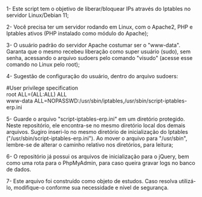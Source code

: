 1- Este script tem o objetivo de liberar/bloquear IPs através do Iptables no servidor Linux/Debian 11;

2- Você precisa ter um servidor rodando em Linux, com o Apache2, PHP e Iptables ativos (PHP instalado como módulo do Apache);

3- O usuário padrão do servidor Apache costumar ser o "www-data". Garanta que o mesmo recebeu liberação como super usuário (sudo), sem senha, acessando o arquivo sudoers pelo comando "visudo" (acesse esse comando no Linux pelo root);

4- Sugestão de configuração do usuário, dentro do arquivo sudoers:

#User privilege specification <br>
root ALL=(ALL:ALL) ALL <br>
www-data ALL=NOPASSWD:/usr/sbin/iptables,/usr/sbin/script-iptables-erp.ini

5- Guarde o arquivo "script-iptables-erp.ini" em um diretório protegido. Neste repositório, ele encontra-se no mesmo diretório local dos demais arquivos. Sugiro inseri-lo no mesmo diretório de inicialização do Iptables ("/usr/sbin/script-iptables-erp.ini"). Ao mover o arquivo para "/usr/sbin", lembre-se de alterar o caminho relativo nos diretórios, para leitura;

6- O repositório já possui os arquivos de inicialização para o jQuery, bem como uma rota para o PhpMyAdmin, para caso queira gravar logs no banco de dados.

7- Este arquivo foi construído como objeto de estudos. Caso resolva utilizá-lo, modifique-o conforme sua necessidade e nível de segurança.
